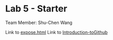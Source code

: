 # Lab 5 - Starter
Team Member: Shu-Chen Wang

Link to [expose.html](https://astrowang0306.github.io/Lab5_Starter/expose.html)
Link to [Introduction-toGithub](https://github.com/AstroWang0306/Introduction-to-Github)
